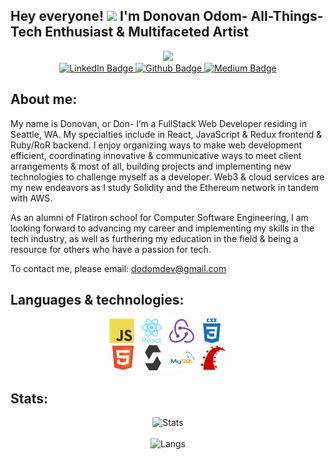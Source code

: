 ## Hey everyone! <img display='inline' src="https://media.giphy.com/media/hvRJCLFzcasrR4ia7z/giphy.gif" width="40px"/> I'm Donovan Odom- All-Things-Tech Enthusiast & Multifaceted Artist

<div id="header" align="center">
  <a href='https://www.donovanodom.com/'>
    <img src="https://media0.giphy.com/media/VJ65NK5synjTaL4D0I/giphy.gif?cid=ecf05e47xz85z3hpy63vu4jfn319c5ddgzs1zok9976903go&rid=giphy.gif&ct=s" width="200"/>
  </a>
</div>

<div id="badges" align="center">
  <a href='https://www.linkedin.com/in/donovanodom/'>
    <img src="https://img.shields.io/badge/LinkedIn-blue?style=for-the-badge&logo=linkedin&logoColor=white" alt="LinkedIn Badge"/>
  </a>
  <a href='https://github.com/donovanodom/'>
    <img src="https://img.shields.io/badge/Github-white?style=for-the-badge&logo=github&logoColor=black" alt="Github Badge"/>
  </a>
  <a href='https://donovanodom.medium.com/'>
    <img src="https://img.shields.io/badge/Medium-teal?style=for-the-badge&logo=medium&logoColor=white" alt="Medium Badge"/>
  </a>
</div>
  
## About me:
 My name is Donovan, or Don- I’m a FullStack Web Developer residing in Seattle, WA. My specialties include in React, JavaScript & Redux frontend & Ruby/RoR backend. I enjoy organizing ways to make web development efficient, coordinating innovative & communicative ways to meet client arrangements & most of all, building projects and implementing new technologies to challenge myself as a developer. Web3 & cloud services are my new endeavors as I study Solidity and the Ethereum network in tandem with AWS.

As an alumni of Flatiron school for Computer Software Engineering, I am looking forward to advancing my career and implementing my skills in the tech industry, as well as furthering my education in the field & being a resource for others who have a passion for tech.

To contact me, please email: dodomdev@gmail.com

## Languages & technologies:
<div align='center'>
  <img src="https://github.com/devicons/devicon/blob/master/icons/javascript/javascript-original.svg" title="JavaScript" alt="JavaScript" width="40" height="40"/>&nbsp;
  <img src="https://github.com/devicons/devicon/blob/master/icons/react/react-original-wordmark.svg" title="React" alt="React" width="40" height="40"/>&nbsp;
  <img src="https://github.com/devicons/devicon/blob/master/icons/redux/redux-original.svg" title="Redux" alt="Redux " width="40" height="40"/>&nbsp;
  <img src="https://github.com/devicons/devicon/blob/master/icons/css3/css3-plain-wordmark.svg"  title="CSS3" alt="CSS" width="40" height="40"/>&nbsp;
  <br/>
  <img src="https://github.com/devicons/devicon/blob/master/icons/html5/html5-original.svg" title="HTML5" alt="HTML" width="40" height="40"/>&nbsp;
  <img src="https://github.com/devicons/devicon/blob/master/icons/solidity/solidity-plain.svg" title="Solidity"  alt="Solidity" width="40" height="40"/>&nbsp;
  <img src="https://github.com/devicons/devicon/blob/master/icons/mysql/mysql-original-wordmark.svg" title="MySQL"  alt="MySQL" width="40" height="40"/>&nbsp;
  <img src="https://github.com/devicons/devicon/blob/master/icons/rails/rails-plain.svg" title="Rails" alt="Rails" width="40" height="40"/>
</div>

## Stats:
<div align='center'>
  <img src="http://github-readme-streak-stats.herokuapp.com?user=donovanodom&theme=monokai-metallian" alt="Stats" width="50%" "/>
  <br>
  <br>                                                                                                                             
  <img src="https://github-readme-stats.vercel.app/api/top-langs/?username=donovanodom&layout=compact&theme=vision-friendly-dark&bg_color=1F222E" alt="Langs" width="50%"/>
</div>
